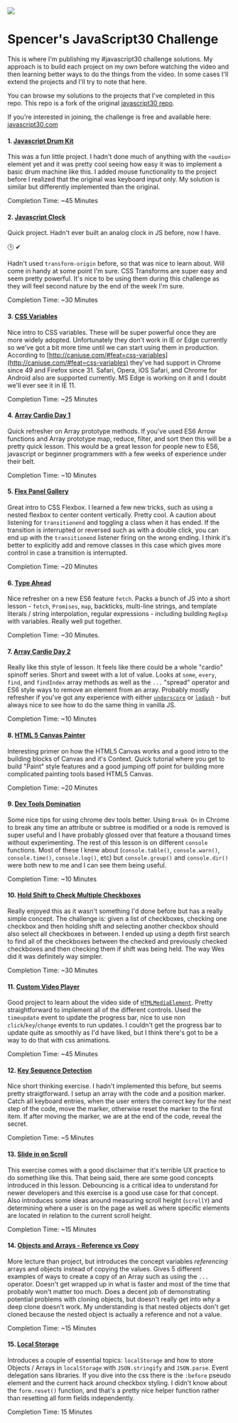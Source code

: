 ![](https://javascript30.com/images/JS3-social-share.png)

# Spencer's JavaScript30 Challenge

This is where I'm publishing my #javascript30 challenge solutions. My approach is to build each project on my own before watching the video and then learning better ways to do the things from the video. In some cases I'll extend the projects and I'll try to note that here.

You can browse my solutions to the projects that I've completed in this repo. This repo is a fork of the original [javascript30 repo](https://github.com/wesbos/JavaScript30).

If you're interested in joining, the challenge is free and available here: [javascript30.com](https://javascript30.com)

#### 1. [Javascript Drum Kit](01-javascript-drum-kit)
This was a fun little project. I hadn't done much of anything with the `<audio>` element yet and it was pretty cool seeing how easy it was to implement a basic drum machine like this. I added mouse functionality to the project before I realized that the original was keyboard input only. My solution is similar but differently implemented than the original. 

Completion Time: ~45 Minutes

#### 2. [Javascript Clock](02-js-and-css-clock)
Quick project. Hadn't ever built an analog clock in JS before, now I have.

🕒 ✔ 

Hadn't used `transform-origin` before, so that was nice to learn about. Will come in handy at some point I'm sure. CSS Transforms are super easy and seem pretty powerful. It's nice to be using them during this challenge as they will feel second nature by the end of the week I'm sure.

Completion Time: ~30 Minutes

#### 3. [CSS Variables](03-css-variables)

Nice intro to CSS variables. These will be super powerful once they are more widely adopted. Unfortunately they don't work in IE or Edge currently so we've got a bit more time until we can start using them in production. According to [http://caniuse.com/#feat=css-variables](http://caniuse.com/#feat=css-variables) they've had support in Chrome since 49 and Firefox since 31. Safari, Opera, iOS Safari, and Chrome for Android also are supported currently. MS Edge is working on it and I doubt we'll ever see it in IE 11.

Completion Time: ~25 Minutes

#### 4. [Array Cardio Day 1](04-array-cardio-1)
Quick refresher on Array prototype methods. If you've used ES6 Arrow functions and Array prototype map, reduce, filter, and sort then this will be a pretty quick lesson. This would be a great lesson for people new to ES6, javascript or beginner programmers with a few weeks of experience under their belt.

Completion Time: ~10 Minutes

#### 5. [Flex Panel Gallery](05-flex-panel-gallery)
Great intro to CSS Flexbox. I learned a few new tricks, such as using a nested flexbox to center content vertically. Pretty cool. A caution about listening for `transitionend` and toggling a class when it has ended. If the transition is interrupted or reversed such as with a double click, you can end up with the `transitionend` listener firing on the wrong ending. I think it's better to explicitly add and remove classes in this case which gives more control in case a transition is interrupted.

Completion Time: ~20 Minutes


#### 6. [Type Ahead](06-type-ahead)
Nice refresher on a new ES6 feature `fetch`. Packs a bunch of JS into a short lesson - `fetch`, `Promises`, `map`, backticks, multi-line strings, and template literals / string interpolation, regular expressions - including building `RegExp` with variables. Really well put together.

Completion Time: ~30 Minutes.

#### 7. [Array Cardio Day 2](07-array-cardio-2)
Really like this style of lesson. It feels like there could be a whole "cardio" spinoff series. Short and sweet with a lot of value. Looks at `some`, `every`, `find`, and `findIndex` array methods as well as the `...` "spread" operator and ES6 style ways to remove an element from an array. Probably mostly refresher if you've got any experience with either [`underscore`](http://underscorejs.org/) or [`lodash`](https://lodash.com/) - but always nice to see how to do the same thing in vanilla JS.

Completion Time: ~10 Minutes


#### 8. [HTML 5 Canvas Painter](08-html5-canvas)
Interesting primer on how the HTML5 Canvas works and a good intro to the building blocks of Canvas and it's Context. Quick tutorial where you get to build "Paint" style features and a good jumping off point for building more complicated painting tools based HTML5 Canvas.

Completion Time: ~20 Minutes

#### 9. [Dev Tools Domination](09-dev-tools-domination)
Some nice tips for using chrome dev tools better. Using `Break On` in Chrome to break any time an attribute or subtree is modified or a node is removed is super useful and I have probably glossed over that feature a thousand times without experimenting. The rest of this lesson is on different `console` functions. Most of these I knew about (`console.table()`, `console.warn()`, `console.time()`, `console.log()`, etc) but `console.group()` and `console.dir()` were both new to me and I can see them being useful.

Completion Time: ~10 Minutes

#### 10. [Hold Shift to Check Multiple Checkboxes](10-hold-shift-and-check-checkboxes)
Really enjoyed this as it wasn't something I'd done before but has a really simple concept. The challenge is: given a list of checkboxes, checking one checkbox and then holding shift and selecting another checkbox should also select all checkboxes in between. I ended up using a depth first search to find all of the checkboxes between the checked and previously checked checkboxes and then checking them if shift was being held. The way Wes did it was definitely way simpler.

Completion Time: ~30 Minutes

#### 11. [Custom Video Player](11-custom-video-player)
Good project to learn about the video side of [`HTMLMediaElement`](https://developer.mozilla.org/en-US/docs/Web/API/HTMLMediaElement). Pretty straightforward to implement all of the different controls. Used the `timeupdate` event to update the progress bar, nice to use non `click`/`key`/`change` events to run updates. I couldn't get the progress bar to update quite as smoothly as I'd have liked, but I think there's got to be a way to do that with css animations.

Completion Time: ~45 Minutes


#### 12. [Key Sequence Detection](12-key-sequence-detection)
Nice short thinking exercise. I hadn't implemented this before, but seems pretty straigtforward. I setup an array with the code and a position marker. Catch all keyboard entries, when the user enters the correct key for the next step of the code, move the marker, otherwise reset the marker to the first item. If after moving the marker, we are at the end of the code, reveal the secret.

Completion Time: ~5 Minutes

#### 13. [Slide in on Scroll](13-slide-in-on-scroll)
This exercise comes with a good disclaimer that it's terrible UX practice to do something like this. That being said, there are some good concepts introduced in this lesson. Debouncing is a critical idea to understand for newer developers and this exercise is a good use case for that concept. Also introduces some ideas around measuring scroll height (`scrollY`) and determining where a user is on the page as well as where specific elements are located in relation to the current scroll height.

Completion Time: ~15 Minutes

#### 14. [Objects and Arrays - Reference vs Copy](14-references-vs-copying)
More lecture than project, but introduces the concept variables _referencing_ arrays and objects instead of copying the values. Gives 5 different examples of ways to create a copy of an Array such as using the `...` operator. Doesn't get wrapped up in what is faster and most of the time that probably won't matter too much. Does a decent job of demonstrating potential problems with cloning objects, but doesn't really get into _why_ a deep clone doesn't work. My understanding is that nested objects don't get cloned because the nested object is actually a reference and not a value.

Completion Time: ~15 Minutes

#### 15. [Local Storage](15-localstorage)
Introduces a couple of essential topics: `localStorage` and how to store Objects / Arrays in `localStorage` with `JSON.stringify` and `JSON.parse`. Event delegation sans libraries. If you dive into the css there is the `:before` pseudo element and the current hack around checkbox styling. I didn't know about the `form.reset()` function, and that's a pretty nice helper function rather than resetting all form fields independently.

Completion Time: 15 Minutes
